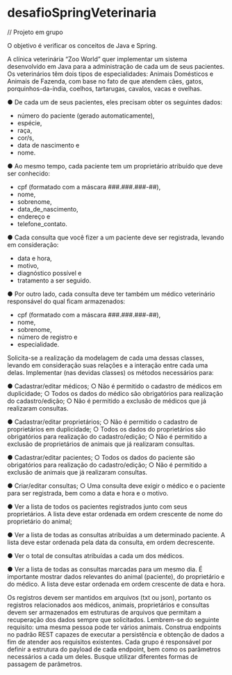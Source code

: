 # desafioSpringVeterinaria

// Projeto em grupo 

O objetivo é verificar os conceitos de Java e Spring.

A clínica veterinária “Zoo World” quer implementar um sistema desenvolvido em Java para a administração de cada um de seus pacientes. Os veterinários têm dois tipos de especialidades: Animais Domésticos e Animais de Fazenda, com base no fato de que atendem cães, gatos, porquinhos-da-índia, coelhos, tartarugas, cavalos, vacas e ovelhas.

● De cada um de seus pacientes, eles precisam obter os seguintes dados:
- número do paciente (gerado automaticamente),
- espécie,
- raça,
- cor/s,
- data de nascimento e
- nome.

● Ao mesmo tempo, cada paciente tem um proprietário atribuído que deve ser conhecido:
- cpf (formatado com a máscara ###.###.###-##),
- nome,
- sobrenome,
- data_de_nascimento,
- endereço e
- telefone_contato.

● Cada consulta que você fizer a um paciente deve ser registrada, levando em consideração:
- data e hora,
- motivo,
- diagnóstico possível e
- tratamento a ser seguido.

● Por outro lado, cada consulta deve ter também um médico veterinário responsável do qual ficam armazenados:
- cpf (formatado com a máscara ###.###.###-##),
- nome,
- sobrenome,
- número de registro e
- especialidade.

Solicita-se a realização da modelagem de cada uma dessas classes, levando em consideração suas relações e a interação entre cada uma delas. Implementar (nas devidas classes) os métodos necessários para:

● Cadastrar/editar médicos;
    ○ Não é permitido o cadastro de médicos em duplicidade;
    ○ Todos os dados do médico são obrigatórios para realização do cadastro/edição;
    ○ Não é permitido a exclusão de médicos que já realizaram consultas.

● Cadastrar/editar proprietários;
    ○ Não é permitido o cadastro de proprietários em duplicidade;
    ○ Todos os dados do proprietários são obrigatórios para realização do cadastro/edição;
    ○ Não é permitido a exclusão de proprietários de animais que já realizaram consultas.

● Cadastrar/editar pacientes;
    ○ Todos os dados do paciente são obrigatórios para realização do cadastro/edição;
    ○ Não é permitido a exclusão de animais que já realizaram consultas.

● Criar/editar consultas;
    ○ Uma consulta deve exigir o médico e o paciente para ser registrada, bem como a data e hora e o motivo.

● Ver a lista de todos os pacientes registrados junto com seus proprietários. A lista deve estar ordenada em ordem crescente de nome do proprietário do animal;

● Ver a lista de todas as consultas atribuídas a um determinado paciente. A lista deve estar ordenada pela data da consulta, em ordem decrescente.

● Ver o total de consultas atribuídas a cada um dos médicos.
 
● Ver a lista de todas as consultas marcadas para um mesmo dia. É importante mostrar dados relevantes do animal (paciente), do proprietário e do médico. A lista deve estar ordenada em ordem crescente de data e hora.

Os registros devem ser mantidos em arquivos (txt ou json), portanto os registros relacionados aos médicos, animais, proprietários e consultas devem ser armazenados em estruturas de arquivos que permitam a recuperação dos dados sempre que solicitados. Lembrem-se do seguinte requisito: uma mesma pessoa pode ter vários animais.
Construa endpoints no padrão REST capazes de executar a persistência e obtenção de dados a fim de atender aos requisitos existentes. Cada grupo é responsável por definir a estrutura do payload de cada endpoint, bem como os parâmetros necessários a cada um deles. Busque utilizar diferentes formas de passagem de parâmetros.
